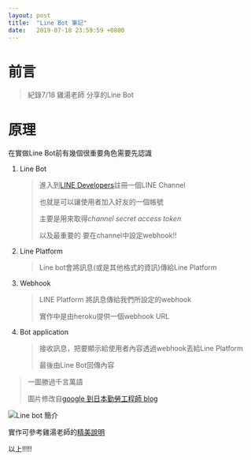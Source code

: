 ```yaml
---
layout: post
title:  "Line Bot 筆記"
date:   2019-07-18 23:59:59 +0800
---
```




# 前言

> 紀錄7/18 雞湯老師 分享的Line Bot

# 原理

在實做Line Bot前有幾個很重要角色需要先認識

1. Line Bot

   > 進入到[LINE Developers](<https://developers.line.biz/en/>)註冊一個LINE Channel
   >
   > 也就是可以讓使用者加入好友的一個帳號
   >
   > 主要是用來取得*channel secret* *access token*
   >
   > 以及最重要的 要在channel中設定webhook!!

2. Line Platform

   > Line bot會將訊息(或是其他格式的資訊)傳給Line Platform

3. Webhook

   > LINE Platform 將訊息傳給我們所設定的webhook 
   >
   > 實作中是由heroku提供一個webhook URL

4. Bot application

   > 接收訊息，把要顯示給使用者內容透過webhook丟給Line Platform
   >
   > 最後由Line Bot回傳內容

> 一圖勝過千言萬語
>
> 圖片修改自[google 到日本勤勞工程師 blog](<https://qiita.com/Hirosaji/items/4c136c13660bb1217662>)



![Line bot 簡介](https://imgur.com/fWO2xUu.jpg)

實作可參考雞湯老師的[精美說明](<https://yuting3656.github.io/yutingblog/ndoe/line-bot>)



以上!!!!!
